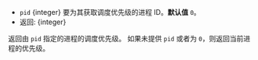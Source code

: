 <!-- YAML
added: v10.10.0
-->

* `pid` {integer} 要为其获取调度优先级的进程 ID。**默认值** `0`。
* 返回: {integer}

返回由 `pid` 指定的进程的调度优先级。 
如果未提供 `pid` 或者为 `0`，则返回当前进程的优先级。

